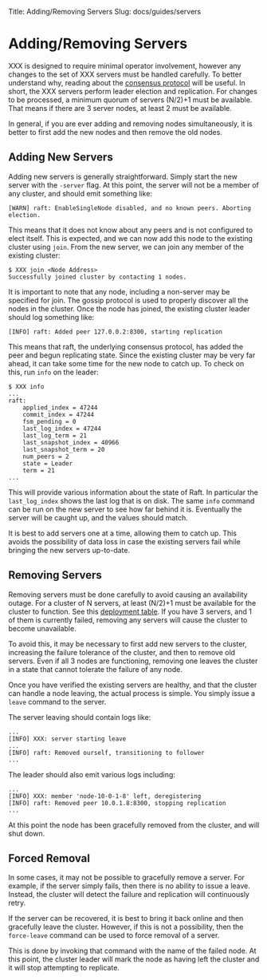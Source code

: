 Title: Adding/Removing Servers
Slug: docs/guides/servers


# Adding/Removing Servers

XXX is designed to require minimal operator involvement, however any changes
to the set of XXX servers must be handled carefully. To better understand
why, reading about the [consensus protocol](/docs/internals/consensus.html) will
be useful. In short, the XXX servers perform leader election and replication.
For changes to be processed, a minimum quorum of servers (N/2)+1 must be available.
That means if there are 3 server nodes, at least 2 must be available.

In general, if you are ever adding and removing nodes simultaneously, it is better
to first add the new nodes and then remove the old nodes.

## Adding New Servers

Adding new servers is generally straightforward. Simply start the new
server with the `-server` flag. At this point, the server will not be a member of
any cluster, and should emit something like:

    [WARN] raft: EnableSingleNode disabled, and no known peers. Aborting election.

This means that it does not know about any peers and is not configured to elect itself.
This is expected, and we can now add this node to the existing cluster using `join`.
From the new server, we can join any member of the existing cluster:

    $ XXX join <Node Address>
    Successfully joined cluster by contacting 1 nodes.

It is important to note that any node, including a non-server may be specified for
join. The gossip protocol is used to properly discover all the nodes in the cluster.
Once the node has joined, the existing cluster leader should log something like:

    [INFO] raft: Added peer 127.0.0.2:8300, starting replication

This means that raft, the underlying consensus protocol, has added the peer and begun
replicating state. Since the existing cluster may be very far ahead, it can take some
time for the new node to catch up. To check on this, run `info` on the leader:

```
$ XXX info
...
raft:
	applied_index = 47244
	commit_index = 47244
	fsm_pending = 0
	last_log_index = 47244
	last_log_term = 21
	last_snapshot_index = 40966
	last_snapshot_term = 20
	num_peers = 2
	state = Leader
	term = 21
...
```

This will provide various information about the state of Raft. In particular
the `last_log_index` shows the last log that is on disk. The same `info` command
can be run on the new server to see how far behind it is. Eventually the server
will be caught up, and the values should match.

It is best to add servers one at a time, allowing them to catch up. This avoids
the possibility of data loss in case the existing servers fail while bringing
the new servers up-to-date.

## Removing Servers

Removing servers must be done carefully to avoid causing an availability outage.
For a cluster of N servers, at least (N/2)+1 must be available for the cluster
to function. See this [deployment table](/docs/internals/consensus.html#toc_3).
If you have 3 servers, and 1 of them is currently failed, removing any servers
will cause the cluster to become unavailable.

To avoid this, it may be necessary to first add new servers to the cluster,
increasing the failure tolerance of the cluster, and then to remove old servers.
Even if all 3 nodes are functioning, removing one leaves the cluster in a state
that cannot tolerate the failure of any node.

Once you have verified the existing servers are healthy, and that the cluster
can handle a node leaving, the actual process is simple. You simply issue a
`leave` command to the server.

The server leaving should contain logs like:

    ...
    [INFO] XXX: server starting leave
    ...
    [INFO] raft: Removed ourself, transitioning to follower
    ...

The leader should also emit various logs including:

    ...
    [INFO] XXX: member 'node-10-0-1-8' left, deregistering
    [INFO] raft: Removed peer 10.0.1.8:8300, stopping replication
    ...

At this point the node has been gracefully removed from the cluster, and
will shut down.

## Forced Removal

In some cases, it may not be possible to gracefully remove a server. For example,
if the server simply fails, then there is no ability to issue a leave. Instead,
the cluster will detect the failure and replication will continuously retry.

If the server can be recovered, it is best to bring it back online and then gracefully
leave the cluster. However, if this is not a possibility, then the `force-leave` command
can be used to force removal of a server.

This is done by invoking that command with the name of the failed node. At this point,
the cluster leader will mark the node as having left the cluster and it will stop attempting
to replicate.

